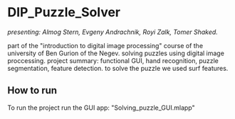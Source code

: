 # DIP_Puzzle_Solver
*presenting: Almog Stern, Evgeny Andrachnik, Royi Zalk, Tomer Shaked.*

part of the "introduction to digital image processing" course of the university of Ben Gurion of the Negev. 
solving puzzles using digital image proccessing.
project summary: functional GUI, hand recognition, puzzle segmentation, feature detection.
to solve the puzzle we used surf features.

## How to run
To run the project run the GUI app: "Solving_puzzle_GUI.mlapp"
